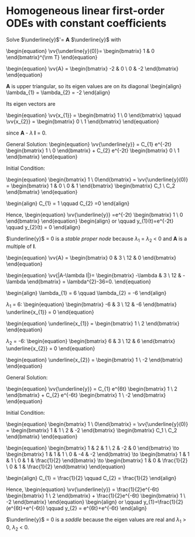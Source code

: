 # Homogeneous linear first-order ODEs with constant coefficients
Solve $\underline{y}$'= **A** $\underline{y}$ with 

\begin{equation}
\vv{\underline{y}(0)}= 
\begin{bmatrix} 1 & 0 \end{bmatrix}^{\rm T} 
\end{equation}

\begin{equation}
\vv{A} = \begin{bmatrix} -2 & 0  \\ 0 & -2  \end{bmatrix} 
\end{equation}


**A** is upper triangular, so its eigen values are on its diagonal 
\begin{align} 
\lambda_{1} = \lambda_{2} = -2 
\end{align}

Its eigen vectors are 

\begin{equation}
\vv{x_{1}} = \begin{bmatrix} 1 \\ 0  \end{bmatrix} \qquad
\vv{x_{2}} = \begin{bmatrix} 0  \\  1  \end{bmatrix}
\end{equation}

since **A** - $\lambda$ **I** = 0. 

General Solution: 
\begin{equation}
\vv{\underline{y}} = C_{1} e^{-2t} \begin{bmatrix} 1 \\ 0 \end{bmatrix} + C_{2} e^{-2t} \begin{bmatrix} 0 \\ 1 \end{bmatrix}
\end{equation}

Initial Condition: 

\begin{equation}
\begin{bmatrix} 1 \\ 0\end{bmatrix} = \vv{\underline{y}(0)} = \begin{bmatrix} 1 & 0 \\ 0 & 1 \end{bmatrix} \begin{bmatrix} C_1 \\ C_2 \end{bmatrix}
\end{equation}

\begin{align} 
C_{1} = 1 \qquad C_{2} =0 
\end{align}

Hence, 
\begin{equation}
\vv{\underline{y}} =e^{-2t}
\begin{bmatrix} 1 \\ 0 \end{bmatrix} 
\end{equation}
\begin{align} 
or \qquad y_{1}(t)=e^{-2t} \qquad y_{2}(t) = 0
\end{align}

$\underline{y}$ = 0 is a *stable proper node* because $\lambda_{1}$ = $\lambda_{2}$ $\lt$ 0 and **A** is a multiple of **I**. 
 
\begin{equation} 
\vv{A} = \begin{bmatrix} 0 & 3 \\ 12 & 0 \end{bmatrix} 
\end{equation} 

\begin{equation}
\vv{|A-\lambda I|}= 
\begin{bmatrix} 
-\lambda & 3  \\ 12 & -\lambda \end{bmatrix} = \lambda^{2}-36=0. 
\end{equation}

\begin{align} 
\lambda_{1} = 6 \qquad \lambda_{2} = -6
\end{align} 
 
$\lambda_{1}$ = 6:
\begin{equation} 
\begin{bmatrix} -6 & 3 \\ 12 & -6 \end{bmatrix} \underline{x_{1}} = 0 
\end{equation}

\begin{equation}
\underline{x_{1}} = \begin{bmatrix} 1 \\ 2 \end{bmatrix}
\end{equation} 

$\lambda_{2}$ = -6:
\begin{equation} 
\begin{bmatrix} 6 & 3 \\ 12 & 6 \end{bmatrix} \underline{x_{2}} = 0 
\end{equation}

\begin{equation}
\underline{x_{2}} = \begin{bmatrix} 1 \\ -2 \end{bmatrix}
\end{equation} 

General Solution: 

\begin{equation}
\vv{\underline{y}} = C_{1} e^{6t} \begin{bmatrix} 1 \\ 2 \end{bmatrix} + C_{2} e^{-6t} \begin{bmatrix} 1 \\ -2 \end{bmatrix}
\end{equation}

Initial Condition: 

\begin{equation}
\begin{bmatrix} 1 \\ 0\end{bmatrix} = \vv{\underline{y}(0)} = \begin{bmatrix} 1 & 1 \\ 2 & -2 \end{bmatrix} \begin{bmatrix} C_1 \\ C_2 \end{bmatrix}
\end{equation}

\begin{equation}
\begin{bmatrix} 1 & 2 & 1 \\ 2 & -2 & 0 \end{bmatrix}  \to \begin{bmatrix} 1 & 1 & 1 \\ 0 & -4 & -2 \end{bmatrix} \to \begin{bmatrix} 1 & 1 & 1 \\ 0 & 1 & \frac{1}{2} \end{bmatrix} \to \begin{bmatrix} 1 & 0 & \frac{1}{2} \\ 0 & 1 & \frac{1}{2}  \end{bmatrix} 
\end{equation} 

\begin{align} 
C_{1} = \frac{1}{2} \qquad C_{2} = \frac{1}{2} 
\end{align} 

Hence, 
\begin{equation}
\vv{\underline{y}} = \frac{1}{2}e^{-6t} \begin{bmatrix} 1 \\ 2 \end{bmatrix} + \frac{1}{2}e^{-6t} \begin{bmatrix} 1 \\ -2 \end{bmatrix}
\end{equation}
\begin{align} 
or \qquad y_{1}=\frac{1}{2}(e^{6t}+e^{-6t}) \qquad y_{2} = e^{6t}+e^{-6t}
\end{align}

$\underline{y}$ = 0 is a *saddle* because the eigen values are real and $\lambda_{1}$ $\gt$ 0, $\lambda_{2}$ $\lt$ 0.



